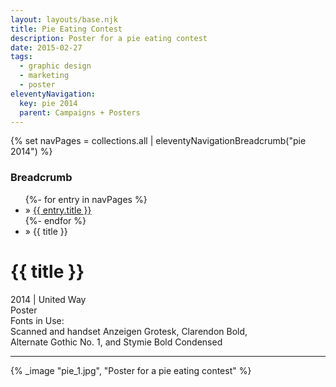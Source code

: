 ```yaml
---
layout: layouts/base.njk
title: Pie Eating Contest
description: Poster for a pie eating contest
date: 2015-02-27
tags:
  - graphic design
  - marketing
  - poster
eleventyNavigation:
  key: pie 2014
  parent: Campaigns + Posters
---
```

{% set navPages = collections.all | eleventyNavigationBreadcrumb("pie 2014") %}
<div class="breadcrumb">
    <h3 class="visually-hidden">Breadcrumb</h3>
	<ul class="nav">
            {%- for entry in navPages %}
		<li class="nav-item"{% if entry.url == page.url %} class="active-breadcrumb"{% endif %}> » <a href="{{ entry.url }}">{{ entry.title }}</a></li>
  	    	{%- endfor %}
	    <li class="nav-item"><active-breadcrumb>» {{ title }}</active-breadcrumb></li>
	</ul>
</div>
<div class="container">
	<div class="row"></div>
	<div class="row">
		<div class="col-4 col-4-md col-4-lg">
			<h1>{{ title }}</h1>
			<figcaption>2014 | United Way</figcaption>
			<figcaption>Poster</figcaption>
			<figcaption>Fonts in Use:</br>Scanned and handset Anzeigen Grotesk, Clarendon Bold,</br>Alternate Gothic No. 1, and Stymie Bold Condensed</figcaption>
            <hr>
		</div>
        <div class="col"></div>
        <div class="col-6 col-6-md col-6-lg">
	      {% _image "pie_1.jpg", "Poster for a pie eating contest" %}
		</div>
	</div>
</div>